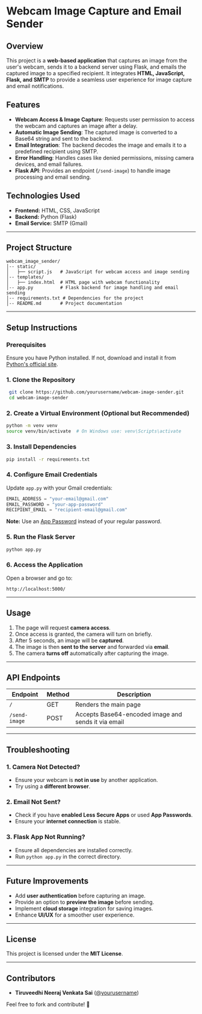 # Webcam Image Capture and Email Sender

## Overview
This project is a **web-based application** that captures an image from the user's webcam, sends it to a backend server using Flask, and emails the captured image to a specified recipient. It integrates **HTML, JavaScript, Flask, and SMTP** to provide a seamless user experience for image capture and email notifications.

## Features
- **Webcam Access & Image Capture**: Requests user permission to access the webcam and captures an image after a delay.
- **Automatic Image Sending**: The captured image is converted to a Base64 string and sent to the backend.
- **Email Integration**: The backend decodes the image and emails it to a predefined recipient using SMTP.
- **Error Handling**: Handles cases like denied permissions, missing camera devices, and email failures.
- **Flask API**: Provides an endpoint (`/send-image`) to handle image processing and email sending.

## Technologies Used
- **Frontend:** HTML, CSS, JavaScript
- **Backend:** Python (Flask)
- **Email Service:** SMTP (Gmail)

---

## Project Structure
```
webcam_image_sender/
│-- static/
│   ├── script.js   # JavaScript for webcam access and image sending
│-- templates/
│   ├── index.html  # HTML page with webcam functionality
│-- app.py          # Flask backend for image handling and email sending
│-- requirements.txt # Dependencies for the project
│-- README.md       # Project documentation
```

---

## Setup Instructions
### Prerequisites
Ensure you have Python installed. If not, download and install it from [Python's official site](https://www.python.org/downloads/).

### 1. Clone the Repository
```sh
 git clone https://github.com/yourusername/webcam-image-sender.git
 cd webcam-image-sender
```

### 2. Create a Virtual Environment (Optional but Recommended)
```sh
python -m venv venv
source venv/bin/activate  # On Windows use: venv\Scripts\activate
```

### 3. Install Dependencies
```sh
pip install -r requirements.txt
```

### 4. Configure Email Credentials
Update `app.py` with your Gmail credentials:
```python
EMAIL_ADDRESS = "your-email@gmail.com"
EMAIL_PASSWORD = "your-app-password"
RECIPIENT_EMAIL = "recipient-email@gmail.com"
```
**Note:** Use an [App Password](https://myaccount.google.com/apppasswords) instead of your regular password.

### 5. Run the Flask Server
```sh
python app.py
```

### 6. Access the Application
Open a browser and go to:
```
http://localhost:5000/
```

---

## Usage
1. The page will request **camera access**.
2. Once access is granted, the camera will turn on briefly.
3. After 5 seconds, an image will be **captured**.
4. The image is then **sent to the server** and forwarded via **email**.
5. The camera **turns off** automatically after capturing the image.

---

## API Endpoints
| Endpoint       | Method | Description |
|---------------|--------|-------------|
| `/`           | GET    | Renders the main page |
| `/send-image` | POST   | Accepts Base64-encoded image and sends it via email |

---

## Troubleshooting
### 1. Camera Not Detected?
- Ensure your webcam is **not in use** by another application.
- Try using a **different browser**.

### 2. Email Not Sent?
- Check if you have **enabled Less Secure Apps** or used **App Passwords**.
- Ensure your **internet connection** is stable.

### 3. Flask App Not Running?
- Ensure all dependencies are installed correctly.
- Run `python app.py` in the correct directory.

---

## Future Improvements
- Add **user authentication** before capturing an image.
- Provide an option to **preview the image** before sending.
- Implement **cloud storage** integration for saving images.
- Enhance **UI/UX** for a smoother user experience.

---

## License
This project is licensed under the **MIT License**.

---

## Contributors
- **Tiruveedhi Neeraj Venkata Sai** ([@yourusername](https://github.com/yourusername))

Feel free to fork and contribute! 🚀


